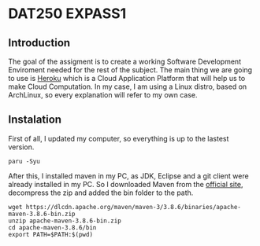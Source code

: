 # DAT250 EXPASS1

## Introduction
The goal of the assigment is to create a working Software Development Enviroment needed for the rest of the subject. The main thing we are going to use is [Heroku](https://www.heroku.com) which is a Cloud Application Platform that will help us to make Cloud Computation. In my case, I am using a Linux distro, based on ArchLinux, so every explanation will refer to my own case.

## Instalation
First of all, I updated my computer, so everything is up to the lastest version.

```
paru -Syu
```

After this, I installed maven in my PC, as JDK, Eclipse and a git client were already installed in my PC. So I downloaded Maven from the [official site](https://maven.apache.org/), decompress the zip and added the bin folder to the path.
```
wget https://dlcdn.apache.org/maven/maven-3/3.8.6/binaries/apache-maven-3.8.6-bin.zip
unzip apache-maven-3.8.6-bin.zip
cd apache-maven-3.8.6/bin
export PATH=$PATH:$(pwd)
```
